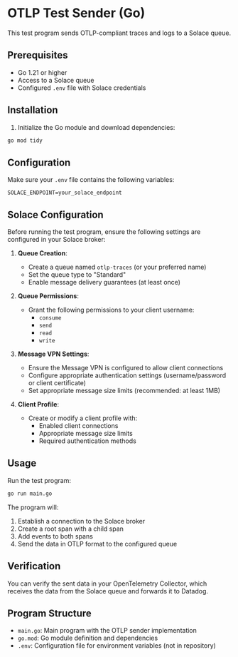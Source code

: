# OTLP Test Sender (Go)

This test program sends OTLP-compliant traces and logs to a Solace queue.

## Prerequisites

- Go 1.21 or higher
- Access to a Solace queue
- Configured `.env` file with Solace credentials

## Installation

1. Initialize the Go module and download dependencies:
```bash
go mod tidy
```

## Configuration

Make sure your `.env` file contains the following variables:
```
SOLACE_ENDPOINT=your_solace_endpoint
```

## Solace Configuration

Before running the test program, ensure the following settings are configured in your Solace broker:

1. **Queue Creation**:
   - Create a queue named `otlp-traces` (or your preferred name)
   - Set the queue type to "Standard"
   - Enable message delivery guarantees (at least once)

2. **Queue Permissions**:
   - Grant the following permissions to your client username:
     - `consume`
     - `send`
     - `read`
     - `write`

3. **Message VPN Settings**:
   - Ensure the Message VPN is configured to allow client connections
   - Configure appropriate authentication settings (username/password or client certificate)
   - Set appropriate message size limits (recommended: at least 1MB)

4. **Client Profile**:
   - Create or modify a client profile with:
     - Enabled client connections
     - Appropriate message size limits
     - Required authentication methods

## Usage

Run the test program:
```bash
go run main.go
```

The program will:
1. Establish a connection to the Solace broker
2. Create a root span with a child span
3. Add events to both spans
4. Send the data in OTLP format to the configured queue

## Verification

You can verify the sent data in your OpenTelemetry Collector, which receives the data from the Solace queue and forwards it to Datadog.

## Program Structure

- `main.go`: Main program with the OTLP sender implementation
- `go.mod`: Go module definition and dependencies
- `.env`: Configuration file for environment variables (not in repository) 